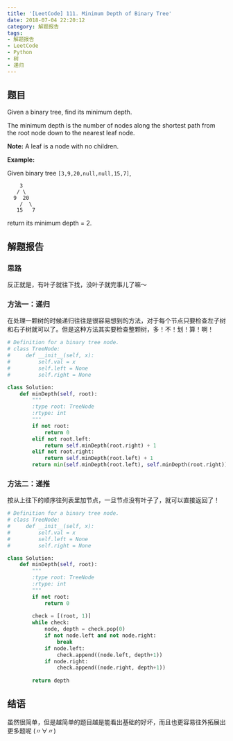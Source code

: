```yaml
---
title: '[LeetCode] 111. Minimum Depth of Binary Tree'
date: 2018-07-04 22:20:12
category: 解题报告
tags: 
- 解题报告
- LeetCode
- Python
- 树
- 递归
---
```


## 题目

Given a binary tree, find its minimum depth.

The minimum depth is the number of nodes along the shortest path from the root node down to the nearest leaf node.

**Note:** A leaf is a node with no children.

**Example:**

Given binary tree `[3,9,20,null,null,15,7]`,

```
    3
   / \
  9  20
    /  \
   15   7
```

return its minimum depth = 2.

<!--more-->



## 解题报告

### 思路

反正就是，有叶子就往下找，没叶子就完事儿了嘛～



### 方法一：递归

在处理一颗树的时候递归往往是很容易想到的方法，对于每个节点只要检查左子树和右子树就可以了。但是这种方法其实要检查整颗树，多！不！划！算！啊！

```python
# Definition for a binary tree node.
# class TreeNode:
#     def __init__(self, x):
#         self.val = x
#         self.left = None
#         self.right = None

class Solution:
    def minDepth(self, root):
        """
        :type root: TreeNode
        :rtype: int
        """
        if not root:
            return 0
        elif not root.left:
            return self.minDepth(root.right) + 1
        elif not root.right:
            return self.minDepth(root.left) + 1
        return min(self.minDepth(root.left), self.minDepth(root.right)) + 1
```



### 方法二：递推

按从上往下的顺序往列表里加节点，一旦节点没有叶子了，就可以直接返回了！

```python
# Definition for a binary tree node.
# class TreeNode:
#     def __init__(self, x):
#         self.val = x
#         self.left = None
#         self.right = None

class Solution:
    def minDepth(self, root):
        """
        :type root: TreeNode
        :rtype: int
        """
        if not root:
            return 0
        
        check = [(root, 1)]
        while check:
            node, depth = check.pop(0)
            if not node.left and not node.right:
                break
            if node.left:
                check.append((node.left, depth+1))
            if node.right:
                check.append((node.right, depth+1))
                
        return depth
```



## 结语

虽然很简单，但是越简单的题目越是能看出基础的好坏，而且也更容易往外拓展出更多题呢 (〃∀〃) 